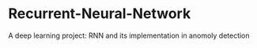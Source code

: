 # Recurrent-Neural-Network
A deep learning project: RNN and its implementation in anomoly detection
